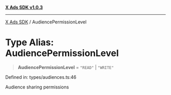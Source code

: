 [**X Ads SDK v1.0.3**](../README.md)

***

[X Ads SDK](../globals.md) / AudiencePermissionLevel

# Type Alias: AudiencePermissionLevel

> **AudiencePermissionLevel** = `"READ"` \| `"WRITE"`

Defined in: types/audiences.ts:46

Audience sharing permissions
